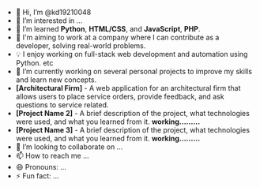 - 👋 Hi, I’m @kd19210048
- 👀 I’m interested in ...
- 🌱 I’m learned **Python**, **HTML/CSS**, and **JavaScript**, **PHP**. 
- 🎯 I'm aiming to work at a company where I can contribute as a developer, solving real-world problems.
- 💡 I enjoy working on full-stack web development and automation using Python. etc
- 🔭 I’m currently working on several personal projects to improve my skills and learn new concepts.
-    **[Architectural Firm]** - A web application for an architectural firm that allows users to place service orders, provide feedback, and ask questions to service related.
-    **[Project Name 2]** - A brief description of the project, what technologies were used, and what you learned from it. **working.........**
-    **[Project Name 3]** - A brief description of the project, what technologies were used, and what you learned from it. **working.........**
- 💞️ I’m looking to collaborate on ...
- 📫 How to reach me ...
- 😄 Pronouns: ...
- ⚡ Fun fact: ...

<!---
kd19210048/kd19210048 is a ✨ special ✨ repository because its `README.md` (this file) appears on your GitHub profile.
You can click the Preview link to take a look at your changes.
--->
